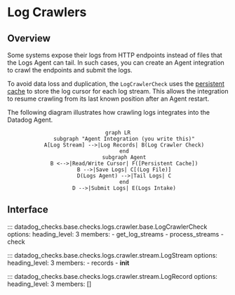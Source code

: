 # Log Crawlers

## Overview

Some systems expose their logs from HTTP endpoints instead of files that the Logs Agent can tail.
In such cases, you can create an Agent integration to crawl the endpoints and submit the logs.

To avoid data loss and duplication, the `LogCrawlerCheck` uses the [persistent cache](./persistent-cache.md) to store the log cursor for each log stream. This allows the integration to resume crawling from its last known position after an Agent restart.

The following diagram illustrates how crawling logs integrates into the Datadog Agent.

<div align="center" markdown="1">

```mermaid
graph LR
    subgraph "Agent Integration (you write this)"
    A[Log Stream] -->|Log Records| B(Log Crawler Check)
    end
    subgraph Agent
    B <-->|Read/Write Cursor| F([Persistent Cache])
    B -->|Save Logs| C[(Log File)]
    D(Logs Agent) -->|Tail Logs| C
    end
    D -->|Submit Logs| E(Logs Intake)
```

</div>

## Interface

::: datadog_checks.base.checks.logs.crawler.base.LogCrawlerCheck
    options:
      heading_level: 3
      members:
        - get_log_streams
        - process_streams
        - check

::: datadog_checks.base.checks.logs.crawler.stream.LogStream
    options:
      heading_level: 3
      members:
        - records
        - __init__

::: datadog_checks.base.checks.logs.crawler.stream.LogRecord
    options:
      heading_level: 3
      members: []

